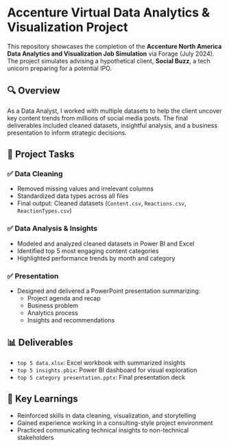 # Accenture Virtual Data Analytics & Visualization Project

This repository showcases the completion of the **Accenture North America Data Analytics and Visualization Job Simulation** via Forage (July 2024). The project simulates advising a hypothetical client, **Social Buzz**, a tech unicorn preparing for a potential IPO.

## 🔍 Overview

As a Data Analyst, I worked with multiple datasets to help the client uncover key content trends from millions of social media posts. The final deliverables included cleaned datasets, insightful analysis, and a business presentation to inform strategic decisions.

## 🧩 Project Tasks

### ✅ Data Cleaning
- Removed missing values and irrelevant columns
- Standardized data types across all files
- Final output: Cleaned datasets (`Content.csv`, `Reactions.csv`, `ReactionTypes.csv`)

### ✅ Data Analysis & Insights
- Modeled and analyzed cleaned datasets in Power BI and Excel
- Identified top 5 most engaging content categories
- Highlighted performance trends by month and category

### ✅ Presentation
- Designed and delivered a PowerPoint presentation summarizing:
  - Project agenda and recap
  - Business problem
  - Analytics process
  - Insights and recommendations

## 📊 Deliverables

- `top 5 data.xlsx`: Excel workbook with summarized insights
- `top 5 insights.pbix`: Power BI dashboard for visual exploration
- `top 5 category presentation.pptx`: Final presentation deck

## 🧠 Key Learnings

- Reinforced skills in data cleaning, visualization, and storytelling
- Gained experience working in a consulting-style project environment
- Practiced communicating technical insights to non-technical stakeholders
